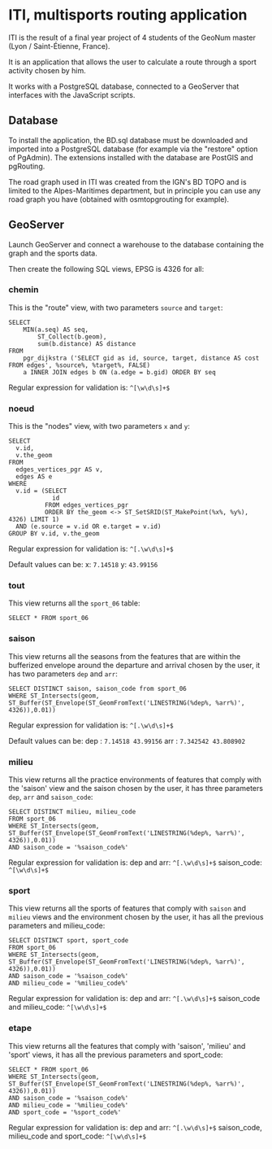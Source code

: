 # ITI, multisports routing application

ITI is the result of a final year project of 4 students of the GeoNum master (Lyon / Saint-Étienne, France).

It is an application that allows the user to calculate a route through a sport activity chosen by him.

It works with a PostgreSQL database, connected to a GeoServer that interfaces with the JavaScript scripts.

## Database

To install the application, the BD.sql database must be downloaded and imported into a PostgreSQL database (for example via the "restore" option of PgAdmin).
The extensions installed with the database are PostGIS and pgRouting.

The road graph used in ITI was created from the IGN's BD TOPO and is limited to the Alpes-Maritimes department, but in principle you can use any road graph you have (obtained with osmtopgrouting for example).

## GeoServer

Launch GeoServer and connect a warehouse to the database containing the graph and the sports data.

Then create the following SQL views, EPSG is 4326 for all:

### chemin

This is the "route" view, with two parameters `source` and `target`:

```
SELECT
	MIN(a.seq) AS seq,  
        ST_Collect(b.geom),
        sum(b.distance) AS distance
FROM
	pgr_dijkstra ('SELECT gid as id, source, target, distance AS cost FROM edges', %source%, %target%, FALSE)
	a INNER JOIN edges b ON (a.edge = b.gid) ORDER BY seq
```

Regular expression for validation is:
`^[\w\d\s]+$`

### noeud

This is the "nodes" view, with two parameters `x` and `y`:
```
SELECT
  v.id,
  v.the_geom
FROM
  edges_vertices_pgr AS v,
  edges AS e
WHERE
  v.id = (SELECT
            id
          FROM edges_vertices_pgr
          ORDER BY the_geom <-> ST_SetSRID(ST_MakePoint(%x%, %y%), 4326) LIMIT 1)
  AND (e.source = v.id OR e.target = v.id)
GROUP BY v.id, v.the_geom
```
Regular expression for validation is:
`^[.\w\d\s]+$`

Default values can be:
x: `7.14518`
y: `43.99156`


### tout

This view returns all the `sport_06` table:
```
SELECT * FROM sport_06
```

### saison

This view returns all the seasons from the features that are within the bufferized envelope around the departure and arrival chosen by the user, it has two parameters `dep` and `arr`:
```
SELECT DISTINCT saison, saison_code from sport_06
WHERE ST_Intersects(geom,
ST_Buffer(ST_Envelope(ST_GeomFromText('LINESTRING(%dep%, %arr%)', 4326)),0.01))
```
Regular expression for validation is:
`^[.\w\d\s]+$`

Default values can be:
dep : `7.14518 43.99156`
arr : `7.342542 43.808902`

### milieu

This view returns all the practice environments of features that comply with the 'saison' view and the saison chosen by the user, it has three parameters `dep`, `arr` and `saison_code`:
```
SELECT DISTINCT milieu, milieu_code
FROM sport_06
WHERE ST_Intersects(geom,
ST_Buffer(ST_Envelope(ST_GeomFromText('LINESTRING(%dep%, %arr%)', 4326)),0.01))
AND saison_code = '%saison_code%'
```
Regular expression for validation is:
dep and arr: `^[.\w\d\s]+$`
saison_code: `^[\w\d\s]+$`

### sport

This view returns all the sports of features that comply with `saison` and `milieu` views and the environment chosen by the user, it has all the previous parameters and milieu_code:
```
SELECT DISTINCT sport, sport_code
FROM sport_06
WHERE ST_Intersects(geom,
ST_Buffer(ST_Envelope(ST_GeomFromText('LINESTRING(%dep%, %arr%)', 4326)),0.01))
AND saison_code = '%saison_code%'
AND milieu_code = '%milieu_code%'
```
Regular expression for validation is:
dep and arr: `^[.\w\d\s]+$`
saison_code and milieu_code: `^[\w\d\s]+$`

### etape

This view returns all the features that comply with 'saison', 'milieu' and 'sport' views, it has all the previous parameters and sport_code:
```
SELECT * FROM sport_06
WHERE ST_Intersects(geom,
ST_Buffer(ST_Envelope(ST_GeomFromText('LINESTRING(%dep%, %arr%)', 4326)),0.01))
AND saison_code = '%saison_code%'
AND milieu_code = '%milieu_code%'
AND sport_code = '%sport_code%'
```
Regular expression for validation is:
dep and arr: `^[.\w\d\s]+$`
saison_code, milieu_code and sport_code: `^[\w\d\s]+$`
